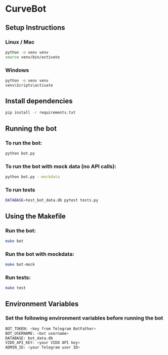 # CurveBot

## Setup Instructions

### Linux / Mac
```bash
python -m venv venv
source venv/bin/activate
```

### Windows
```bash
python -m venv venv
venv\Scripts\activate
```

## Install dependencies

```bash
pip install -r requirements.txt
```

## Running the bot

### To run the bot:

```bash
python bot.py
```

### To run the bot with mock data (no API calls):
```bash
python bot.py --mockdata
```

### To run tests
```bash
DATABASE=test_bot_data.db pytest tests.py
```

## Using the Makefile

### Run the bot:
```bash
make bot
```

### Run the bot with mockdata:
```bash
make bot-mock
```

### Run tests:
```bash
make test
```

## Environment Variables

### Set the following environment variables before running the bot

```bash
BOT_TOKEN: <key from Telegram BotFather>
BOT_USERNAME: <bot username>
DATABASE: bot_data.db
VIDO_API_KEY: <your VIDO API key>
ADMIN_ID: <your Telegram user ID>
```